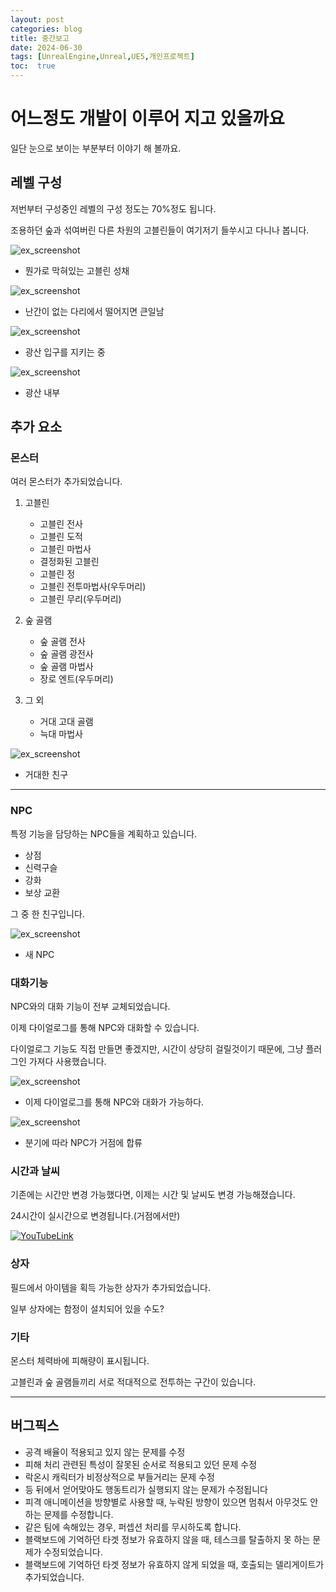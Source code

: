 ```yaml
---
layout: post
categories: blog
title: 중간보고
date: 2024-06-30
tags: [UnrealEngine,Unreal,UE5,개인프로젝트]
toc:  true
---
```


# 어느정도 개발이 이루어 지고 있을까요

일단 눈으로 보이는 부분부터 이야기 해 볼까요.


## 레벨 구성

저번부터 구성중인 레벨의 구성 정도는 70%정도 됩니다.

조용하던 숲과 섞여버린 다른 차원의 고블린들이 여기저기 들쑤시고 다니나 봅니다.

![ex_screenshot](/assets/images/unreal/myProject/24.06.30/Locked.png)  
- 뭔가로 막혀있는 고블린 성채


![ex_screenshot](/assets/images/unreal/myProject/24.06.30/Bridge.png)  
- 난간이 없는 다리에서 떨어지면 큰일남
  

![ex_screenshot](/assets/images/unreal/myProject/24.06.30/Mine.png)  
- 광산 입구를 지키는 중
  

![ex_screenshot](/assets/images/unreal/myProject/24.06.30/Mine_Inside.png)  
- 광산 내부
  


## 추가 요소

### 몬스터
여러 몬스터가 추가되었습니다.

1. 고블린
   - 고블린 전사
   - 고블린 도적
   - 고블린 마법사
   - 결정화된 고블린
   - 고블린 정
   - 고블린 전투마법사(우두머리)
   - 고블린 무리(우두머리)
    
2. 숲 골램
   - 숲 골램 전사
   - 숲 골램 광전사
   - 숲 골램 마법사
   - 장로 엔트(우두머리)
  
3. 그 외
    - 거대 고대 골램
    - 늑대 마법사


![ex_screenshot](/assets/images/unreal/myProject/24.06.30/AG.png)  
- 거대한 친구
  
------------------------------------

### NPC

특정 기능을 담당하는 NPC들을 계획하고 있습니다.

- 상점
- 신력구슬
- 강화
- 보상 교환

그 중 한 친구입니다.

![ex_screenshot](/assets/images/unreal/myProject/24.06.30/NPC.png)  
- 새 NPC



### 대화기능

NPC와의 대화 기능이 전부 교체되었습니다.

이제 다이얼로그를 통해 NPC와 대화할 수 있습니다.

다이얼로그 기능도 직접 만들면 좋겠지만, 시간이 상당히 걸릴것이기 때문에, 그냥 플러그인 가져다 사용했습니다.

![ex_screenshot](/assets/images/unreal/myProject/24.06.30/Talk.png)  
- 이제 다이얼로그를 통해 NPC와 대화가 가능하다.

![ex_screenshot](/assets/images/unreal/myProject/24.06.30/Branch.png)  
- 분기에 따라 NPC가 거점에 합류


### 시간과 날씨

기존에는 시간만 변경 가능했다면, 이제는 시간 및 날씨도 변경 가능해졌습니다.

24시간이 실시간으로 변경됩니다.(거점에서만)

[![YouTubeLink](http://img.youtube.com/vi/a0jifT7wacc/0.jpg)](https://youtu.be/a0jifT7wacc)

### 상자
필드에서 아이템을 획득 가능한 상자가 추가되었습니다.

일부 상자에는 함정이 설치되어 있을 수도?


### 기타
몬스터 체력바에 피해량이 표시됩니다.

고블린과 숲 골램들끼리 서로 적대적으로 전투하는 구간이 있습니다.

------------------------------------

## 버그픽스
- 공격 배율이 적용되고 있지 않는 문제를 수정
- 피해 처리 관련된 특성이 잘못된 순서로 적용되고 있던 문제 수정
- 락온시 캐릭터가 비정상적으로 부들거리는 문제 수정
- 등 뒤에서 얻어맞아도 행동트리가 실행되지 않는 문제가 수정됩니다
- 피격 애니메이션을 방향별로 사용할 때, 누락된 방향이 있으면 멈춰서 아무것도 안 하는 문제를 수정합니다.
- 같은 팀에 속해있는 경우, 퍼셉션 처리를 무시하도록 합니다.
- 블랙보드에 기억하던 타겟 정보가 유효하지 않을 때, 테스크를 탈출하지 못 하는 문제가 수정되었습니다.
- 블랙보드에 기억하던 타겟 정보가 유효하지 않게 되었을 때, 호출되는 델리게이트가 추가되었습니다.

